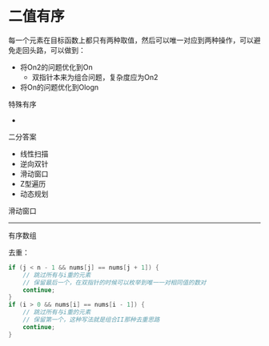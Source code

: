 # 二值有序

每一个元素在目标函数上都只有两种取值，然后可以唯一对应到两种操作，可以避免走回头路，可以做到：

- 将On2的问题优化到On
  - 双指针本来为组合问题，复杂度应为On2
- 将On的问题优化到Ologn

特殊有序

- 

二分答案

- 线性扫描
- 逆向双针
- 滑动窗口
- Z型遍历
- 动态规划

滑动窗口

---

有序数组

去重：

```java
if (j < n - 1 && nums[j] == nums[j + 1]) {
    // 跳过所有与i重的元素
    // 保留最后一个，在双指针的时候可以枚举到唯一一对相同值的数对
    continue;
}
if (i > 0 && nums[i] == nums[i - 1]) {
    // 跳过所有与i重的元素
    // 保留第一个，这种写法就是组合II那种去重思路
    continue;
}
```


